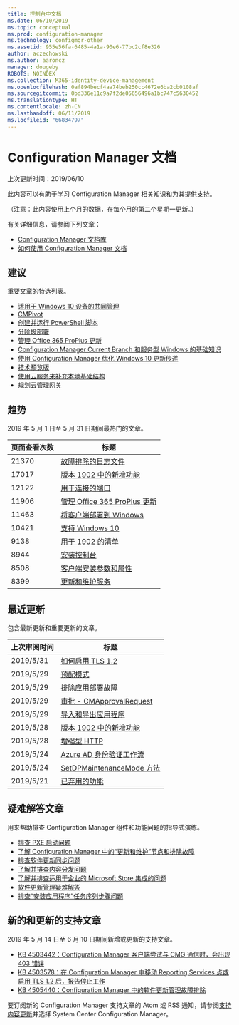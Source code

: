 ```yaml
---
title: 控制台中文档
ms.date: 06/10/2019
ms.topic: conceptual
ms.prod: configuration-manager
ms.technology: configmgr-other
ms.assetid: 955e56fa-6485-4a1a-90e6-77bc2cf8e326
author: aczechowski
ms.author: aaroncz
manager: dougeby
ROBOTS: NOINDEX
ms.collection: M365-identity-device-management
ms.openlocfilehash: 0af894becf4aa74beb250cc4672e6ba2cb0108af
ms.sourcegitcommit: 0bd336e11c9a7f2de05656496a1bc747c5630452
ms.translationtype: HT
ms.contentlocale: zh-CN
ms.lasthandoff: 06/11/2019
ms.locfileid: "66834797"
---
```

<!-- 
- Feature 1357546
- This page displays in-console, under the Community workspace, Documentation node. 
- Don't use any relative links; must be full https://docs.microsoft.com and language neutral
- Process: https://microsoft.sharepoint.com/teams/ConfigMgr/Documents/ContentPub/Data%20collection%20process%20for%20Feature%201357546%20In-console%20documentation.docx?web=1
-->

# <a name="configuration-manager-documentation"></a>Configuration Manager 文档

上次更新时间：2019/06/10

此内容可以有助于学习 Configuration Manager 相关知识和为其提供支持。

（注意：此内容使用上个月的数据，在每个月的第二个星期一更新。）

有关详细信息，请参阅下列文章：

- [Configuration Manager 文档库](https://docs.microsoft.com/sccm)  
- [如何使用 Configuration Manager 文档](https://docs.microsoft.com/sccm/core/understand/use-docs)

## <a name="recommended"></a>建议

重要文章的特选列表。

- [适用于 Windows 10 设备的共同管理](https://docs.microsoft.com/sccm/comanage/overview)  
- [CMPivot](https://docs.microsoft.com/sccm/core/servers/manage/cmpivot)  
- [创建并运行 PowerShell 脚本](https://docs.microsoft.com/sccm/apps/deploy-use/create-deploy-scripts)  
- [分阶段部署](https://docs.microsoft.com/sccm/osd/deploy-use/create-phased-deployment-for-task-sequence)  
- [管理 Office 365 ProPlus 更新](https://docs.microsoft.com/sccm/sum/deploy-use/manage-office-365-proplus-updates)  
- [Configuration Manager Current Branch 和服务型 Windows 的基础知识](https://docs.microsoft.com/sccm/core/understand/configuration-manager-and-windows-as-service)
- [使用 Configuration Manager 优化 Windows 10 更新传递](https://docs.microsoft.com/sccm/sum/deploy-use/optimize-windows-10-update-delivery)
- [技术预览版](https://docs.microsoft.com/sccm/core/get-started/technical-preview)
- [使用云服务来补充本地基础结构](https://docs.microsoft.com/sccm/core/understand/use-cloud-services)
- [规划云管理网关](https://docs.microsoft.com/sccm/core/clients/manage/plan-cloud-management-gateway)

## <a name="trending"></a>趋势

2019 年 5 月 1 日至 5 月 31 日期间最热门的文章。

| 页面查看次数 | 标题 |
|------------|-------|
| 21370 | [故障排除的日志文件](https://docs.microsoft.com/sccm/core/plan-design/hierarchy/log-files) |
| 17017 | [版本 1902 中的新增功能](https://docs.microsoft.com/sccm/core/plan-design/changes/whats-new-in-version-1902) |
| 12122 | [用于连接的端口](https://docs.microsoft.com/sccm/core/plan-design/hierarchy/ports) |
| 11906 | [管理 Office 365 ProPlus 更新](https://docs.microsoft.com/sccm/sum/deploy-use/manage-office-365-proplus-updates) |
| 11463 | [将客户端部署到 Windows](https://docs.microsoft.com/sccm/core/clients/deploy/deploy-clients-to-windows-computers) |
| 10421 | [支持 Windows 10](https://docs.microsoft.com/sccm/core/plan-design/configs/support-for-windows-10) |
| 9138 | [用于 1902 的清单](https://docs.microsoft.com/sccm/core/servers/manage/checklist-for-installing-update-1902) |
| 8944 | [安装控制台](https://docs.microsoft.com/sccm/core/servers/deploy/install/install-consoles) |
| 8508 | [客户端安装参数和属性](https://docs.microsoft.com/sccm/core/clients/deploy/about-client-installation-properties) |
| 8399 | [更新和维护服务](https://docs.microsoft.com/sccm/core/servers/manage/updates) |

## <a name="recently-updated"></a>最近更新

包含最新更新和重要更新的文章。

| 上次审阅时间 | 标题 |
|---------------|-------|
| 2019/5/31 | [如何启用 TLS 1.2](https://docs.microsoft.com/sccm/core/plan-design/security/enable-tls-1-2) |
| 2019/5/29 | [预配模式](https://docs.microsoft.com/sccm/osd/understand/provisioning-mode) |
| 2019/5/29 | [排除应用部署故障](https://docs.microsoft.com/sccm/apps/deploy-use/troubleshoot-application-deployment) |
| 2019/5/29 | [审批 - CMApprovalRequest](https://docs.microsoft.com/powershell/module/configurationmanager/approve-cmapprovalrequest) |
| 2019/5/29 | [导入和导出应用程序](https://docs.microsoft.com/sccm/apps/deploy-use/import-export-applications) |
| 2019/5/28 | [版本 1902 中的新增功能](https://docs.microsoft.com/sccm/core/plan-design/changes/whats-new-in-version-1902) |
| 2019/5/28 | [增强型 HTTP](https://docs.microsoft.com/sccm/core/plan-design/hierarchy/enhanced-http) |
| 2019/5/24 | [Azure AD 身份验证工作流](https://docs.microsoft.com/sccm/core/clients/manage/azure-ccmsetup) |
| 2019/5/24 | [SetDPMaintenanceMode 方法](https://docs.microsoft.com/sccm/develop/reference/core/servers/configure/setdpmaintenancemode-method-in-class-sms-distributionpointinfo) |
| 2019/5/21 | [已弃用的功能](https://docs.microsoft.com/sccm/core/plan-design/changes/deprecated/removed-and-deprecated-cmfeatures) |

## <a name="troubleshooting-articles"></a>疑难解答文章

用来帮助排查 Configuration Manager 组件和功能问题的指导式演练。

- [排查 PXE 启动问题](https://support.microsoft.com/help/4468612)
- [了解 Configuration Manager 中的“更新和维护”节点和排除故障](https://support.microsoft.com/help/4490424)
- [排查软件更新同步问题](https://support.microsoft.com/help/10059)
- [了解并排查内容分发问题](https://support.microsoft.com/help/4482728)
- [了解并排查适用于企业的 Microsoft Store 集成的问题](https://support.microsoft.com/help/4010214)
- [软件更新管理疑难解答](https://support.microsoft.com/help/10680)
- [排查“安装应用程序”任务序列步骤问题](https://support.microsoft.com/help/18408/)

## <a name="new-and-updated-support-articles"></a>新的和更新的支持文章

2019 年 5 月 14 日至 6 月 10 日期间新增或更新的支持文章。

- [KB 4503442：Configuration Manager 客户端尝试与 CMG 通信时，会出现 403 错误](https://support.microsoft.com/help/4503442)
- [KB 4503578：在 Configuration Manager 中移动 Reporting Services 点或启用 TLS 1.2 后，报告停止工作](https://support.microsoft.com/help/4503578)
- [KB 4505440：Configuration Manager 中的软件更新管理故障排除](https://support.microsoft.com/help/4505440)

要订阅新的 Configuration Manager 支持文章的 Atom 或 RSS 通知，请参阅[支持内容更新](https://support.microsoft.com/help/4089498/)并选择 System Center Configuration Manager。  
